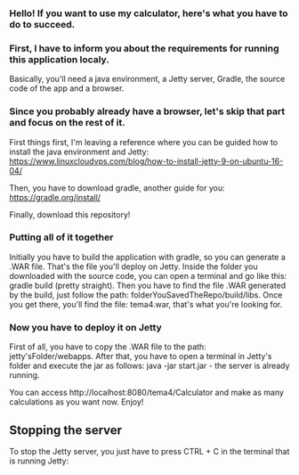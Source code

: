 ### Hello! If you want to use my calculator, here's what you have to do to succeed.

### First, I have to inform you about the requirements for running this application localy.
Basically, you'll need a java environment, a Jetty server, Gradle, the source code of the app and a browser.

### Since you probably already have a browser, let's skip that part and focus on the rest of it.
First things first, I'm leaving a reference where you can be guided how to install the java environment and Jetty:
https://www.linuxcloudvps.com/blog/how-to-install-jetty-9-on-ubuntu-16-04/

Then, you have to download gradle, another guide for you:
https://gradle.org/install/

Finally, download this repository!

### Putting all of it together
Initially you have to build the application with gradle, so you can generate a .WAR file. That's the file you'll deploy on Jetty.
Inside the folder you downloaded with the source code, you can open a terminal and go like this: gradle build (pretty straight).
Then you have to find the file .WAR generated by the build, just follow the path: folderYouSavedTheRepo/build/libs.
Once you get there, you'll find the file: tema4.war, that's what you're looking for.

### Now you have to deploy it on Jetty
First of all, you have to copy the .WAR file to the path: jetty'sFolder/webapps.
After that, you have to open a terminal in Jetty's folder and execute the jar as follows:
java -jar start.jar - the server is already running.

You can access http://localhost:8080/tema4/Calculator and make as many calculations as you want now. Enjoy!

## Stopping the server
To stop the Jetty server, you just have to press CTRL + C in the terminal that is running Jetty:
